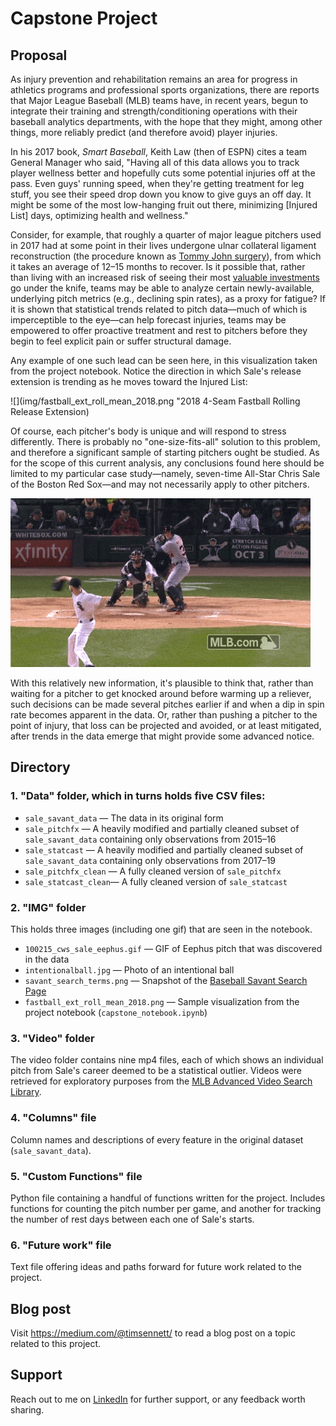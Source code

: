 # Capstone Project

## Proposal

As injury prevention and rehabilitation remains an area for progress in athletics programs and professional sports organizations, there are reports that Major League Baseball (MLB) teams have, in recent years, begun to integrate their training and strength/conditioning operations with their baseball analytics departments, with the hope that they might, among other things, more reliably predict (and therefore avoid) player injuries.

In his 2017 book, *Smart Baseball*, Keith Law (then of ESPN) cites a team General Manager who said, "Having all of this data allows you to track player wellness better and hopefully cuts some potential injuries off at the pass. Even guys' running speed, when they're getting treatment for leg stuff, you see their speed drop down you know to give guys an off day. It might be some of the most low-hanging fruit out there, minimizing [Injured List] days, optimizing health and wellness."

Consider, for example, that roughly a quarter of major league pitchers used in 2017 had at some point in their lives undergone ulnar collateral ligament reconstruction (the procedure known as [Tommy John surgery](https://tht.fangraphs.com/ten-interesting-facts-about-tommy-john-surgery/#:~:text=In%20all%2C%2026%20percent%20of,had%20undergone%20Tommy%20John%20surgery.&text=In%202017%2C%20a%20whopping%2086.7,has%20had%20Tommy%20John%20surgery.)), from which it takes an average of 12–15 months to recover. Is it possible that, rather than living with an increased risk of seeing their most [valuable investments](https://www.cnbc.com/2019/12/11/gerrit-cole-agrees-to-historic-324-million-deal-with-yankees-reports.html#:~:text=Gerrit%20Cole%20agrees%20to%20historic%20%24324%20million%20deal%20with%20Yankees%2C%20reports%20say,-Published%20Wed%2C%20Dec&text=Gerrit%20Cole%2C%20the%20top%20free,largest%20deal%20in%20MLB%20history.) go under the knife, teams may be able to analyze certain newly-available, underlying pitch metrics (e.g., declining spin rates), as a proxy for fatigue? If it is shown that statistical trends related to pitch data—much of which is imperceptible to the eye—can help forecast injuries, teams may be empowered to offer proactive treatment and rest to pitchers before they begin to feel explicit pain or suffer structural damage.

Any example of one such lead can be seen here, in this visualization taken from the project notebook. Notice the direction in which Sale's release extension is trending as he moves toward the Injured List:

![](img/fastball_ext_roll_mean_2018.png "2018 4-Seam Fastball Rolling Release Extension)

Of course, each pitcher's body is unique and will respond to stress differently. There is probably no "one-size-fits-all" solution to this problem, and therefore a significant sample of starting pitchers ought be studied. As for the scope of this current analysis, any conclusions found here should be limited to my particular case study—namely, seven-time All-Star Chris Sale of the Boston Red Sox—and may not necessarily apply to other pitchers.

![SegmentLocal](img/100215_cws_sale_eephus.gif "Chris Sale Eephus Pitch")

With this relatively new information, it's plausible to think that, rather than waiting for a pitcher to get knocked around before warming up a reliever, such decisions can be made several pitches earlier if and when a dip in spin rate becomes apparent in the data. Or, rather than pushing a pitcher to the point of injury, that loss can be projected and avoided, or at least mitigated, after trends in the data emerge that might provide some advanced notice.


## Directory

### 1. "Data" folder, which in turns holds five CSV files:

* `sale_savant_data` — The data in its original form
* `sale_pitchfx` — A heavily modified and partially cleaned subset of `sale_savant_data` containing only observations from 2015–16
* `sale_statcast` — A heavily modified and partially cleaned subset of `sale_savant_data` containing only observations from 2017–19
* `sale_pitchfx_clean` — A fully cleaned version of `sale_pitchfx`
* `sale_statcast_clean`— A fully cleaned version of `sale_statcast`

### 2. "IMG" folder

This holds three images (including one gif) that are seen in the notebook.

* `100215_cws_sale_eephus.gif` — GIF of Eephus pitch that was discovered in the data
* `intentionalball.jpg` — Photo of an intentional ball
* `savant_search_terms.png` — Snapshot of the [Baseball Savant Search Page](https://baseballsavant.mlb.com/statcast_search)
* `fastball_ext_roll_mean_2018.png` — Sample visualization from the project notebook (`capstone_notebook.ipynb`)

### 3. "Video" folder

The video folder contains nine mp4 files, each of which shows an individual pitch from Sale's career deemed to be a statistical outlier. Videos were retrieved for exploratory purposes from the [MLB Advanced Video Search Library](https://www.mlb.com/video/search).

### 4. "Columns" file

Column names and descriptions of every feature in the original dataset (`sale_savant_data`).

### 5. "Custom Functions" file

Python file containing a handful of functions written for the project. Includes functions for counting the pitch number per game, and another for tracking the number of rest days between each one of Sale's starts.

### 6. "Future work" file

Text file offering ideas and paths forward for future work related to the project.

## Blog post

Visit https://medium.com/@timsennett/ to read a blog post on a topic related to this project.

## Support

Reach out to me on [LinkedIn](https://www.linkedin.com/in/timsennett/) for further support, or any feedback worth sharing.